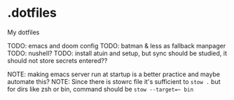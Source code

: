 # .dotfiles

My dotfiles

TODO: emacs and doom config
TODO: batman & less as fallback manpager
TODO: nushell? 
TODO: install atuin and setup, but sync should be studied, it should not store secrets entered?? 

NOTE: making emacs server run at startup is a better practice and maybe automate this?
NOTE: Since there is stowrc file it's sufficient to `stow .` but for dirs like zsh or bin, command should be `stow --target=~ bin`
